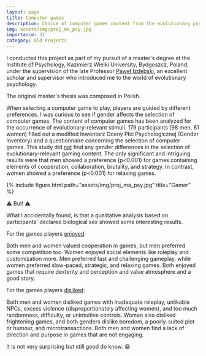 ```yaml
---
layout: page
title: Computer games
description: Choice of computer games content from the evolutionary psychology perspective
img: assets/img/proj_ma_psy.jpg
importance: 31
category: Old Projects
---
```


I conducted this project as part of my pursuit of a master's degree at the Institute of Psychology, Kazimierz Wielki University, Bydgoszcz, Poland, under the supervision of the late Professor <a href="https://www.researchgate.net/profile/Pawel-Izdebski">Paweł Izdebski</a>, an excellent scholar and supervisor who introduced me to the world of evolutionary psychology.

The original master's thesis was composed in Polish.

When selecting a computer game to play, players are guided by different preferences. I was curious to see if gender affects the selection of computer games. The content of computer games has been analyzed for the occurrence of evolutionary-relevant stimuli. 179 participants (98 men, 81 women) filled out a modified Inwentarz Oceny Płci Psychologicznej (Gender Inventory) and a questionnaire concerning the selection of computer games. This study did <u>not</u> find any gender differences in the selection of evolutionary-relevant gaming content. The only significant and intriguing results were that men showed a preference (p<0.001) for games containing elements of cooperation, collaboration, brutality, and strategy. In contrast, women showed a preference (p<0.001) for relaxing games.

<div class="row">
    <div class="col-sm mt-3 mt-md-0 d-flex justify-content-center">
        <div class="img-fluid rounded z-depth-1 align-self-center">
            {% include figure.html path="assets/img/proj_ma_psy.jpg" title="Gamer" %}
        </div>
    </div>
</div>

⚠️ But! ⚠️

What I accidentally found, is that a qualitative analysis based on participants' declared biological sex showed some interesting results.

For the games players <u>enjoyed</u>:

Both men and women valued cooperation in games, but men preferred some competition too. Women enjoyed social elements like roleplay and customization more. Men preferred fast and challenging gameplay, while women preferred slow-paced, strategic, and relaxing games. Both enjoyed games that require dexterity and perception and value atmosphere and a good story.

For the games players <u>disliked</u>:

Both men and women disliked games with inadequate roleplay, unlikable NPCs, excess violence (disproportionately affecting women), and too much randomness, difficulty, or unintuitive controls. Women also disliked frightening games, and both genders dislike boredom, a poorly-suited plot or humour, and microtransactions. Both men and women find a lack of direction and purpose in games that are not engaging.

It is not very surprising but still good do know. 😁
